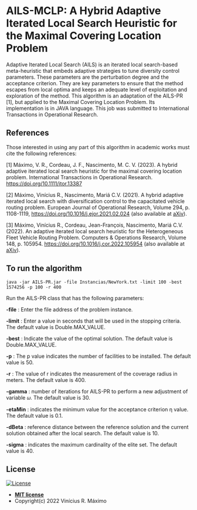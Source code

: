 # AILS-MCLP: A Hybrid Adaptive Iterated Local Search Heuristic for the Maximal Covering Location Problem

Adaptive Iterated Local Search (AILS) is an iterated local search-based meta-heuristic that embeds adaptive strategies to tune  diversity control parameters. These parameters are the perturbation degree and the acceptance criterion. They are key parameters to ensure that the method escapes from local optima and keeps an adequate level of exploitation and exploration of the method. This algorithm is an adaptation of the AILS-PR [1], but applied to the Maximal Covering Location Problem. Its implementation is in JAVA language. This job was submitted to International Transactions in Operational Research.

## References

Those interested in using any part of this algorithm in academic works must cite the following references:

[1] Máximo, V. R., Cordeau, J. F.,  Nascimento, M. C. V. (2023). 
A hybrid adaptive iterated local search heuristic for the maximal covering location problem. International Transactions in Operational Research.  https://doi.org/10.1111/itor.13387

[2] Máximo, Vinícius R., Nascimento, Mariá C.V. (2021).
A hybrid adaptive iterated local search with diversification control to the capacitated vehicle routing problem. European Journal of Operational Research, Volume 294, p. 1108-1119, https://doi.org/10.1016/j.ejor.2021.02.024 (also available at [aXiv](https://arxiv.org/abs/2012.11021)).

[3] Máximo, Vinícius R., Cordeau, Jean-François, Nascimento, Mariá C.V. (2022).
An adaptive iterated local search heuristic for the Heterogeneous Fleet Vehicle Routing Problem. Computers & Operations Research, Volume 148, p. 105954.
https://doi.org/10.1016/j.cor.2022.105954 (also available at [aXiv](https://arxiv.org/abs/2111.12821)).

## To run the algorithm

```console
java -jar AILS-PR.jar -file Instancias/NewYork.txt -limit 100 -best 1574256 -p 100 -r 400
```

Run the AILS-PR class that has the following parameters:

**-file** : Enter the file address of the problem instance.

**-limit** : Enter a value in seconds that will be used in the stopping criteria. The default value is Double.MAX_VALUE.

**-best** : Indicate the value of the optimal solution. The default value is Double.MAX_VALUE.

**-p** : The p value indicates the number of facilities to be installed. The default value is 50.

**-r** : The value of r indicates the measurement of the coverage radius in meters. The default value is 400.

**-gamma** : number of iterations for AILS-PR to perform a new adjustment of variable 𝜔. The default value is 30.

**-etaMin** : indicates the minimum value for the acceptance criterion η value. The default value is 0.1.

**-dBeta** : reference distance between the reference solution and the current solution obtained after the local search. The default value is 10.

**-sigma** : indicates the maximum cardinality of the elite set. The default value is 40.

## License

[![License](http://img.shields.io/:license-mit-blue.svg?style=flat-square)](http://badges.mit-license.org)

- **[MIT license](https://opensource.org/licenses/MIT)**
- Copyright(c) 2022 Vinícius R. Máximo

